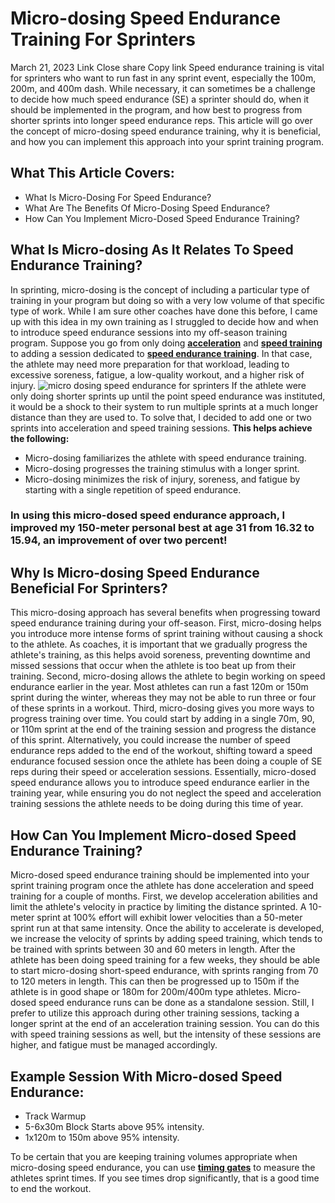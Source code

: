 #  Micro-dosing Speed Endurance Training For Sprinters 
March 21, 2023
Link
Close share Copy link
Speed endurance training is vital for sprinters who want to run fast in any sprint event, especially the 100m, 200m, and 400m dash.
While necessary, it can sometimes be a challenge to decide how much speed endurance (SE) a sprinter should do, when it 
should be implemented in the program, and how best to progress from shorter sprints into longer speed endurance reps.
This article will go over the concept of micro-dosing speed endurance training, why it is beneficial, and how you can implement this approach into your sprint training program.
## What This Article Covers:
  * What Is Micro-Dosing For Speed Endurance?
  * What Are The Benefits Of Micro-Dosing Speed Endurance?
  * How Can You Implement Micro-Dosed Speed Endurance Training?


## What Is Micro-dosing As It Relates To Speed Endurance Training?
In sprinting, micro-dosing is the concept of including a particular type of training in your program but doing so with a very low volume of that specific type of work.
While I am sure other coaches have done this before, I came up with this idea in my own training as I struggled to decide how and when to introduce speed endurance sessions into my off-season training program.
Suppose you go from only doing [**acceleration**](https://sprintingworkouts.com/blogs/training/acceleration-training-program "acceleration training") and [**speed training**](https://sprintingworkouts.com/pages/how-to-sprint-faster "speed training") to adding a session dedicated to [**speed endurance training**](https://sprintingworkouts.com/blogs/training/speed-endurance-training "speed endurance training"). In that case, the athlete may need more preparation for that workload, leading to excessive soreness, fatigue, a low-quality workout, and a higher risk of injury.
![micro dosing speed endurance for sprinters](https://cdn.shopify.com/s/files/1/0015/4445/4207/files/micro-dosing_speed_endurance_1_480x480.jpg?v=1679428629)
If the athlete were only doing shorter sprints up until the point speed endurance was instituted, it would be a shock to their system to run multiple sprints at a much longer distance than they are used to.
To solve that, I decided to add one or two sprints into acceleration and speed training sessions.
**This helps achieve the following:**
  * Micro-dosing familiarizes the athlete with speed endurance training.
  * Micro-dosing progresses the training stimulus with a longer sprint.
  * Micro-dosing minimizes the risk of injury, soreness, and fatigue by starting with a single repetition of speed endurance.


### In using this micro-dosed speed endurance approach, I improved my 150-meter personal best at age 31 from 16.32 to 15.94, an improvement of over two percent!
## Why Is Micro-dosing Speed Endurance Beneficial For Sprinters?
This micro-dosing approach has several benefits when progressing toward speed endurance training during your off-season.
First, micro-dosing helps you introduce more intense forms of sprint training without causing a shock to the athlete. As coaches, it is important that we gradually progress the athlete's training, as this helps avoid soreness, preventing downtime and missed sessions that occur when the athlete is too beat up from their training.
Second, micro-dosing allows the athlete to begin working on speed endurance earlier in the year. Most athletes can run a fast 120m or 150m sprint during the winter, whereas they may not be able to run three or four of these sprints in a workout.
Third, micro-dosing gives you more ways to progress training over time. You could start by adding in a single 70m, 90, or 110m sprint at the end of the training session and progress the distance of this sprint. Alternatively, you could increase the number of speed endurance reps added to the end of the workout, shifting toward a speed endurance focused session once the athlete has been doing a couple of SE reps during their speed or acceleration sessions.
Essentially, micro-dosed speed endurance allows you to introduce speed endurance earlier in the training year, while ensuring you do not neglect the speed and acceleration training sessions the athlete needs to be doing during this time of year. 
## How Can You Implement Micro-dosed Speed Endurance Training?
Micro-dosed speed endurance training should be implemented into your sprint training program once the athlete has done acceleration and speed training for a couple of months.
First, we develop acceleration abilities and limit the athlete's velocity in practice by limiting the distance sprinted. A 10-meter sprint at 100% effort will exhibit lower velocities than a 50-meter sprint run at that same intensity.
Once the ability to accelerate is developed, we increase the velocity of sprints by adding speed training, which tends to be trained with sprints between 30 and 60 meters in length.
After the athlete has been doing speed training for a few weeks, they should be able to start micro-dosing short-speed endurance, with sprints ranging from 70 to 120 meters in length. This can then be progressed up to 150m if the athlete is in good shape or 180m for 200m/400m type athletes.
Micro-dosed speed endurance runs can be done as a standalone session. Still, I prefer to utilize this approach during other training sessions, tacking a longer sprint at the end of an acceleration training session. You can do this with speed training sessions as well, but the intensity of these sessions are higher, and fatigue must be managed accordingly.
## Example Session With Micro-dosed Speed Endurance:
  * Track Warmup
  * 5-6x30m Block Starts above 95% intensity.
  * 1x120m to 150m above 95% intensity.


To be certain that you are keeping training volumes appropriate when micro-dosing speed endurance, you can use [**timing gates**](https://sprintingworkouts.com/blogs/training-equipment/timing-gates "timing gates") to measure the athletes sprint times. If you see times drop significantly, that is a good time to end the workout.
[ ](https://sprintingworkouts.com/blogs/training)
